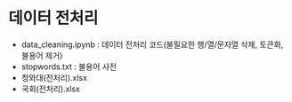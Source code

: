 # 데이터 전처리

- data_cleaning.ipynb : 데이터 전처리 코드(불필요한 행/열/문자열 삭제, 토큰화, 불용어 제거)
- stopwords.txt : 불용어 사전 
- 청와대(전처리).xlsx
- 국회(전처리).xlsx
